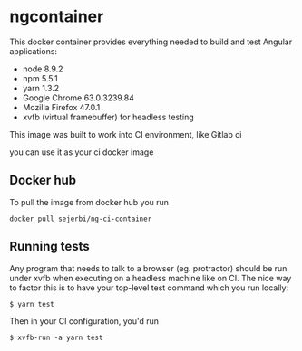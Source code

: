 # ngcontainer

This docker container provides everything needed to build and test Angular applications:

- node 8.9.2
- npm 5.5.1
- yarn 1.3.2
- Google Chrome 63.0.3239.84
- Mozilla Firefox 47.0.1
- xvfb (virtual framebuffer) for headless testing

This image was built to work into CI environment, like Gitlab ci

you can use it as your ci docker image

## Docker hub

To pull the image from docker hub you run

```
docker pull sejerbi/ng-ci-container
```

## Running tests

Any program that needs to talk to a browser (eg. protractor) should be run under xvfb when executing on a headless machine like on CI. The nice way to factor this is to have your top-level test command which you run locally:

```
$ yarn test
```

Then in your CI configuration, you'd run

```
$ xvfb-run -a yarn test
```
